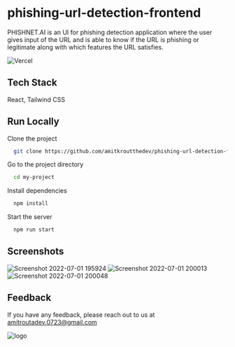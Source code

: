 
# phishing-url-detection-frontend

PHISHNET.AI is an UI for phishing detection application where the user gives
input of the URL and is able to know if the URL is phishing or legitimate along
with which features the URL satisfies.

![Vercel](https://img.shields.io/badge/vercel-deployed-green)

## Tech Stack

React, Tailwind CSS




## Run Locally

Clone the project

```bash
  git clone https://github.com/amitkroutthedev/phishing-url-detection-frontend.git
```

Go to the project directory

```bash
  cd my-project
```

Install dependencies

```bash
  npm install
```

Start the server

```bash
  npm run start
```


## Screenshots

![Screenshot 2022-07-01 195924](https://user-images.githubusercontent.com/48612930/185729393-2ebe75c3-a7c4-4f50-aede-70ba98463d40.png)
![Screenshot 2022-07-01 200013](https://user-images.githubusercontent.com/48612930/185729395-8844fcd7-b532-4989-87ed-27289660cda4.png)
![Screenshot 2022-07-01 200048](https://user-images.githubusercontent.com/48612930/185729396-99ceda75-dc50-4745-8559-460b6b38c08d.png)



## Feedback

If you have any feedback, please reach out to us at amitroutadev.0723@gmail.com

![logo](https://user-images.githubusercontent.com/48612930/185729369-cc728710-2b41-4185-96eb-48a211ef5c3d.svg)
